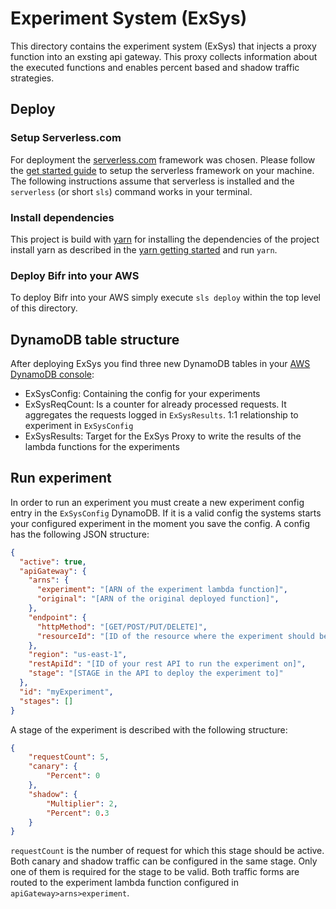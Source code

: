 # Experiment System (ExSys)

This directory contains the experiment system (ExSys) that injects a proxy function into an exsting api gateway. This proxy collects information about the executed functions and enables percent based and shadow traffic strategies.


## Deploy

### Setup Serverless.com

For deployment the [serverless.com](https://serverless.com/) framework was chosen. Please follow the [get started guide](https://serverless.com/framework/docs/getting-started/) to setup the serverless framework on your machine. The following instructions assume that serverless is installed and the `serverless` (or short `sls`) command works in your terminal.

### Install dependencies

This project is build with [yarn](https://yarnpkg.com/) for installing the dependencies of the project install yarn as described in the [yarn getting started](https://yarnpkg.com/getting-started/install) and run `yarn`.

### Deploy Bifr into your AWS 

To deploy Bifr into your AWS simply execute `sls deploy` within the top level of this directory.

## DynamoDB table structure

After deploying ExSys you find three new DynamoDB tables in your [AWS DynamoDB console](https://console.aws.amazon.com/dynamodb/home?region=us-east-1): 
- ExSysConfig: Containing the config for your experiments
- ExSysReqCount: Is a counter for already processed requests. It aggregates the requests logged in `ExSysResults`. 1:1 relationship to experiment in `ExSysConfig`
- ExSysResults: Target for the ExSys Proxy to write the results of the lambda functions for the experiments

## Run experiment

In order to run an experiment you must create a new experiment config entry in the `ExSysConfig` DynamoDB. If it is a valid config the systems starts your configured experiment in the moment you save the config. A config has the following JSON structure:

```JSON
{
  "active": true,
  "apiGateway": {
    "arns": {
      "experiment": "[ARN of the experiment lambda function]",
      "original": "[ARN of the original deployed function]",
    },
    "endpoint": {
      "httpMethod": "[GET/POST/PUT/DELETE]",
      "resourceId": "[ID of the resource where the experiment should be injected]"
    },
    "region": "us-east-1",
    "restApiId": "[ID of your rest API to run the experiment on]",
    "stage": "[STAGE in the API to deploy the experiment to]"
  },
  "id": "myExperiment",
  "stages": []
}
```

A stage of the experiment is described with the following structure: 
```JSON
{
    "requestCount": 5,
    "canary": {
        "Percent": 0
    },
    "shadow": {
        "Multiplier": 2,
        "Percent": 0.3
    }
}
```

`requestCount` is the number of request for which this stage should be active. 
Both canary and shadow traffic can be configured in the same stage. Only one of them is required for the stage to be valid. Both traffic forms are routed to the experiment lambda function configured in `apiGateway>arns>experiment`.